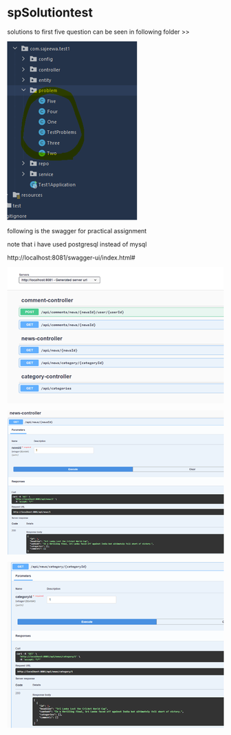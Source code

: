 # spSolutiontest

solutions to first five question can be seen in following folder >>

![alt text](image-4.png)

following is the swagger for practical assignment

note that i have used postgresql instead of mysql

http://localhost:8081/swagger-ui/index.html#

![alt text](image-1.png)

![alt text](image-2.png)

![alt text](image-3.png)
